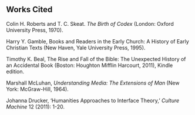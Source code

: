 ## Works Cited ##

Colin H. Roberts and T. C. Skeat. *The Birth of Codex* (London: Oxford University Press, 1970).

Harry Y. Gamble, Books and Readers in the Early Church: A History of Early Christian Texts (New Haven, Yale University Press, 1995).

Timothy K. Beal, The Rise and Fall of the Bible: The Unexpected
    History of an Accidental Book (Boston: Houghton Mifflin Harcourt,
    2011), Kindle edition.

Marshall McLuhan, *Understanding Media: The Extensions of Man*
    (New York: McGraw-Hill, 1964).

Johanna Drucker, ‘Humanities Approaches to Interface Theory,’
    *Culture Machine* 12 (2011): 1-20.
